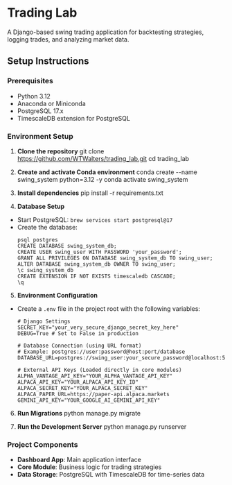 # Trading Lab

A Django-based swing trading application for backtesting strategies, logging trades, and analyzing market data.

## Setup Instructions

### Prerequisites

- Python 3.12
- Anaconda or Miniconda
- PostgreSQL 17.x
- TimescaleDB extension for PostgreSQL

### Environment Setup

1. **Clone the repository**
   git clone https://github.com/WTWalters/trading_lab.git
   cd trading_lab

2. **Create and activate Conda environment**
   conda create --name swing_system python=3.12 -y
   conda activate swing_system

3. **Install dependencies**
   pip install -r requirements.txt

4. **Database Setup**

- Start PostgreSQL: `brew services start postgresql@17`
- Create the database:
  ```
  psql postgres
  CREATE DATABASE swing_system_db;
  CREATE USER swing_user WITH PASSWORD 'your_password';
  GRANT ALL PRIVILEGES ON DATABASE swing_system_db TO swing_user;
  ALTER DATABASE swing_system_db OWNER TO swing_user;
  \c swing_system_db
  CREATE EXTENSION IF NOT EXISTS timescaledb CASCADE;
  \q
  ```

5. **Environment Configuration**

- Create a `.env` file in the project root with the following variables:

  ```
  # Django Settings
  SECRET_KEY="your_very_secure_django_secret_key_here"
  DEBUG=True # Set to False in production

  # Database Connection (using URL format)
  # Example: postgres://user:password@host:port/database
  DATABASE_URL=postgres://swing_user:your_secure_password@localhost:5432/swing_system_db

  # External API Keys (Loaded directly in core modules)
  ALPHA_VANTAGE_API_KEY="YOUR_ALPHA_VANTAGE_API_KEY"
  ALPACA_API_KEY="YOUR_ALPACA_API_KEY_ID"
  ALPACA_SECRET_KEY="YOUR_ALPACA_SECRET_KEY"
  ALPACA_PAPER_URL=https://paper-api.alpaca.markets
  GEMINI_API_KEY="YOUR_GOOGLE_AI_GEMINI_API_KEY"
  ```

6. **Run Migrations**
   python manage.py migrate

7. **Run the Development Server**
   python manage.py runserver

### Project Components

- **Dashboard App**: Main application interface
- **Core Module**: Business logic for trading strategies
- **Data Storage**: PostgreSQL with TimescaleDB for time-series data
